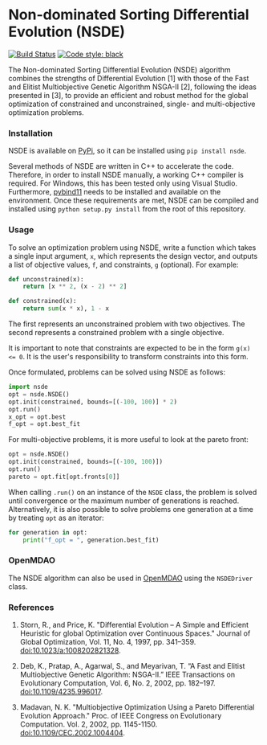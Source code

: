 # Non-dominated Sorting Differential Evolution (NSDE)
[![Build Status](https://travis-ci.com/daniel-de-vries/nsde.svg?branch=master)](https://travis-ci.com/daniel-de-vries/nsde)
[![Code style: black](https://img.shields.io/badge/code%20style-black-000000.svg)](https://github.com/psf/black)

The Non-dominated Sorting Differential Evolution (NSDE) algorithm combines the strengths of Differential Evolution [1]
with those of the Fast and Elitist Multiobjective Genetic Algorithm NSGA-II [2], following the ideas presented in [3],
to provide an efficient and robust method for the global optimization of constrained and unconstrained, single- and 
multi-objective optimization problems. 

### Installation
NSDE is available on [PyPi](https://pypi.org/project/nsde), so it can be installed using `pip install nsde`.

Several methods of NSDE are written in C++ to accelerate the code. Therefore, in order to install NSDE manually, a 
working C++ compiler is required. For Windows, this has been tested only using Visual Studio. Furthermore, 
[pybind11](https://github.com/pybind/pybind11) needs to be installed and available on the environment. Once these 
requirements are met, NSDE can be compiled and installed using `python setup.py install` from the root of this 
repository.

### Usage
To solve an optimization problem using NSDE, write a function which takes a single input argument, `x`, which represents
the design vector, and outputs a list of objective values, `f`, and constraints, `g` (optional). For example:

```python
def unconstrained(x):
    return [x ** 2, (x - 2) ** 2]

def constrained(x):
    return sum(x * x), 1 - x
```

The first represents an unconstrained problem with two objectives. The second represents a constrained problem with a 
single objective. 

It is important to note that constraints are expected to be in the form `g(x) <= 0`. It is the user's responsibility to
transform constraints into this form.

Once formulated, problems can be solved using NSDE as follows:

```python
import nsde
opt = nsde.NSDE()
opt.init(constrained, bounds=[(-100, 100)] * 2)
opt.run()
x_opt = opt.best
f_opt = opt.best_fit
```

For multi-objective problems, it is more useful to look at the pareto front:

```python
opt = nsde.NSDE()
opt.init(constrained, bounds=[(-100, 100)])
opt.run()
pareto = opt.fit[opt.fronts[0]]
```

When calling `.run()` on an instance of the `NSDE` class, the problem is solved until convergence or the maximum number
of generations is reached. Alternatively, it is also possible to solve problems one generation at a time by treating 
`opt` as an iterator:

```python
for generation in opt:
    print("f_opt = ", generation.best_fit)
```

### OpenMDAO
The NSDE algorithm can also be used in [OpenMDAO](https://github.com/OpenMDAO/OpenMDAO) using the `NSDEDriver` class.

### References

1. Storn, R., and Price, K. "Differential Evolution – A Simple and Efficient Heuristic for global Optimization over
   Continuous Spaces." Journal of Global Optimization, Vol. 11, No. 4, 1997, pp. 341–359. [doi:10.1023/a:1008202821328](https://doi.org/10.1023/a:1008202821328). 
    
2. Deb, K., Pratap, A., Agarwal, S., and Meyarivan, T. “A Fast and Elitist Multiobjective Genetic Algorithm: NSGA-II.”
   IEEE Transactions on Evolutionary Computation, Vol. 6, No. 2, 2002, pp. 182–197. [doi:10.1109/4235.996017](https://doi.org/10.1109/4235.996017). 
    
3. Madavan, N. K. "Multiobjective Optimization Using a Pareto Differential Evolution Approach." Proc. of IEEE Congress 
   on Evolutionary Computation. Vol. 2, 2002, pp. 1145-1150. [doi:10.1109/CEC.2002.1004404](https://doi.org/10.1109/CEC.2002.1004404).